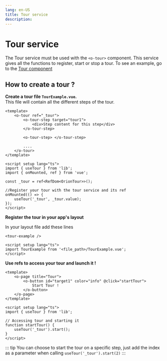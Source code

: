 ```yaml
---
lang: en-US
title: Tour service
description:
---
```


# Tour service

The Tour service must be used with the `<o-tour>` component. This service gives all the functions to register, start or stop a tour.
To see an example, go to the [Tour component](../components/OrionTour.md)

<service-preview />

## How to create a tour ?

**Create a tour file `TourExample.vue`.** \
 This file will contain all the different steps of the tour.

```vue
<template>
	<o-tour ref="_tour">
		<o-tour-step target="tour1">
			<div>Step content for this step</div>
		</o-tour-step>

		<o-tour-step> </o-tour-step>

		....
	</o-tour>
</template>

<script setup lang="ts">
import { useTour } from 'lib';
import { onMounted, ref } from 'vue';

const _tour = ref<RefDom<OrionTour>>();

//Register your tour with the tour service and its ref
onMounted(() => {
	useTour('_tour', _tour.value);
});
</script>
```

**Register the tour in your app's layout**

In your layout file add these lines

```vue
<tour-example />

<script setup lang="ts">
import TourExample from '<file_path>/TourExample.vue';
</script>
```

**Use refs to access your tour and launch it !**

```vue
<template>
	<o-page title="Tour">
		<o-button id="target1" color="info" @click="startTour">
			Start Tour !
		</o-button>
	</o-page>
</template>

<script setup lang="ts">
import { useTour } from 'lib';

// Accessing tour and starting it
function startTour() {
	useTour('_tour').start();
}
</script>
```

::: tip
You can choose to start the tour on a specific step, just add the index as a parameter when calling `useTour('_tour').start(2)`
:::
